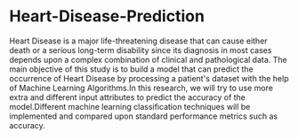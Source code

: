 # Heart-Disease-Prediction
Heart Disease is a major life-threatening disease that can cause either death or a serious long-term disability since its diagnosis in most cases depends upon a complex combination of clinical and pathological data.
The main objective of this study is to build a model that can predict the occurrence of Heart
Disease by processing a patient's dataset with the help of Machine Learning Algorithms.In this research, we will try to use more extra and different input attributes to predict the accuracy of the model.Different machine learning classification techniques will be implemented and compared upon standard performance metrics such as accuracy.
